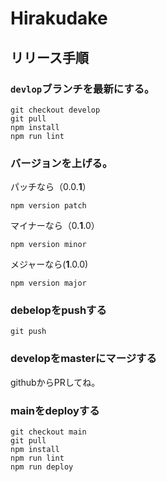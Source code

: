 # Hirakudake


## リリース手順

### `devlop`ブランチを最新にする。

```
git checkout develop
git pull
npm install
npm run lint
```

### バージョンを上げる。

パッチなら（0.0.**1**）
```
npm version patch
```

マイナーなら（0.**1**.0）
```
npm version minor
```

メジャーなら(**1**.0.0)
```
npm version major
```
### debelopをpushする

```
git push
```

### developをmasterにマージする
githubからPRしてね。

### mainをdeployする

```
git checkout main
git pull
npm install
npm run lint
npm run deploy
```
